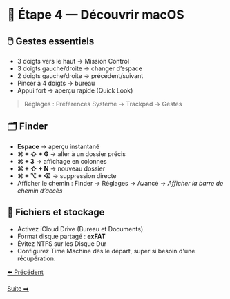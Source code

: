 # 🍏 Étape 4 — Découvrir macOS

## 🖱️ Gestes essentiels
- 3 doigts vers le haut → Mission Control
- 3 doigts gauche/droite → changer d’espace
- 2 doigts gauche/droite → précédent/suivant
- Pincer à 4 doigts → bureau
- Appui fort → aperçu rapide (Quick Look)

> Réglages : Préférences Système → Trackpad → Gestes

## 🗂️ Finder
- **Espace** → aperçu instantané
- **⌘ + ⇧ + G** → aller à un dossier précis
- **⌘ + 3** → affichage en colonnes
- **⌘ + ⇧ + N** → nouveau dossier
- **⌘ + ⌥ + ⌫** → suppression directe
- Afficher le chemin : Finder → Réglages → Avancé → *Afficher la barre de chemin d’accès*

## 💾 Fichiers et stockage
- Activez iCloud Drive (Bureau et Documents)
- Format disque partagé : **exFAT**
- Évitez NTFS sur les Disque Dur
- Configurez Time Machine dès le départ, super si besoin d'une récupération.

[⬅️ Précédent](./03-clavier.md) 

[Suite ➡️](./05-macos-avancé.md)
